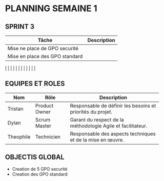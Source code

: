 # PLANNING SEMAINE 1


## SPRINT 3

| **Tâche**                           | **Description**                                                                                   |
|-------------------------------------|---------------------------------------------------------------------------------------------------|
|    Mise ne place de GPO securité                                       |
|    Mise en place des GPO standard |         |

|       |         |
|      |                                   |
|      |                                     |
|      |                                    |


## EQUIPES ET ROLES 

| **Nom**          | **Rôle**          | **Description**                                     |
|-------------------|-------------------|-----------------------------------------------------|
| Tristan | Product Owner   | Responsable de définir les besoins et priorités du projet. |
| Dylan | Scrum Master  | Garant du respect de la méthodologie Agile et facilitateur. |
| Theophile | Technicien  | Responsable des aspects techniques et de la mise en œuvre. |

## OBJECTIS GLOBAL 

* Creation  de 5 GPO securité
* Creation des GPO standard


